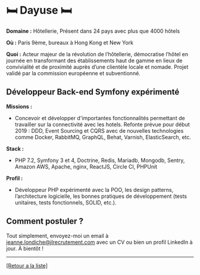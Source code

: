 # 🛏️ Dayuse 🛏️ 

**Domaine :** Hôtellerie, Présent dans 24 pays avec plus que 4000 hôtels

**Où :** Paris 9ème, bureaux à Hong Kong et New York

**Quoi :** Acteur majeur de la révolution de l’hôtellerie, démocratise l’hôtel en journée en transformant des établissements haut de gamme en lieux de convivialité et de proximité auprès d’une clientèle locale et nomade. Projet validé par la commission européenne et subventionné.

## Développeur Back-end Symfony expérimenté

**Missions :** 

* Concevoir et développer d'importantes fonctionnalités permettant de travailler sur la connectivité avec les hotels. Refonte prévue pour début 2019 : DDD, Event Sourcing et CQRS avec de nouvelles technologies comme Docker, RabbitMQ, GraphQL, Behat, Varnish, ElasticSearch, etc.

**Stack :** 

* PHP 7.2, Symfony 3 et 4, Doctrine, Redis, Mariadb, Mongodb, Sentry, Amazon AWS, Apache, nginx, ReactJS, Circle CI, PHPUnit

**Profil :** 

* Développeur PHP expérimenté avec la POO, les design patterns, l’architecture logicielle, les bonnes pratiques de développement (tests unitaires, tests fonctionnels, SOLID, etc.).

## Comment postuler ?

Tout simplement, envoyez-moi un email à jeanne.londiche@jlrecrutement.com avec un CV ou bien un profil LinkedIn à jour. À bientôt ! 

----
<a href="https://github.com/jlondiche/job-board-php/blob/master/README.md">[Retour a la liste]</a>